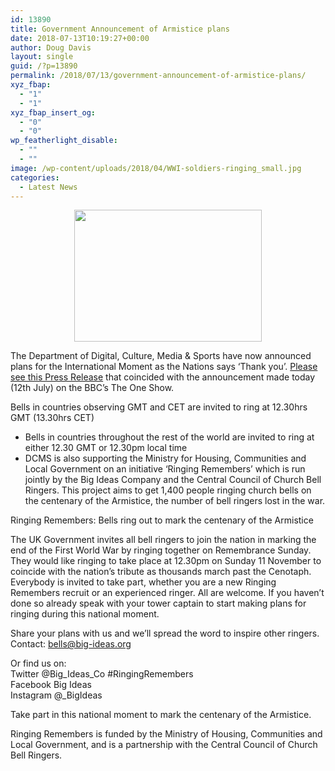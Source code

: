 ```yaml
---
id: 13890
title: Government Announcement of Armistice plans
date: 2018-07-13T10:19:27+00:00
author: Doug Davis
layout: single
guid: /?p=13890
permalink: /2018/07/13/government-announcement-of-armistice-plans/
xyz_fbap:
  - "1"
  - "1"
xyz_fbap_insert_og:
  - "0"
  - "0"
wp_featherlight_disable:
  - ""
  - ""
image: /wp-content/uploads/2018/04/WWI-soldiers-ringing_small.jpg
categories:
  - Latest News
---
```

<p style="text-align: center;">
  <a href="https://cccbr.org.uk/wp-content/uploads/2018/07/dcms-logo.jpg"><img loading="lazy" class="alignnone size-medium wp-image-13891" src="https://cccbr.org.uk/wp-content/uploads/2018/07/dcms-logo-300x211.jpg" alt="" width="300" height="211" srcset="https://cccbr.org.uk/wp-content/uploads/2018/07/dcms-logo-300x211.jpg 300w, https://cccbr.org.uk/wp-content/uploads/2018/07/dcms-logo.jpg 322w" sizes="(max-width: 300px) 100vw, 300px" /></a>
</p>

The Department of Digital, Culture, Media & Sports have now announced plans for the International Moment as the Nations says ‘Thank you’. <a href="https://cccbr.org.uk/wp-content/uploads/2018/07/180712-10000-TO-MARCH-PAST-THE-CENOTAPH-AS-THE-NATION-SAYS-THANK-YOU.pdf" target="_blank" rel="noopener">Please see this Press Release</a> that coincided with the announcement made today (12th July) on the BBC’s The One Show.

Bells in countries observing GMT and CET are invited to ring at 12.30hrs GMT (13.30hrs CET)

  * Bells in countries throughout the rest of the world are invited to ring at either 12.30 GMT or 12.30pm local time
  * DCMS is also supporting the Ministry for Housing, Communities and Local Government on an initiative ‘Ringing Remembers’ which is run jointly by the Big Ideas Company and the Central Council of Church Bell Ringers. This project aims to get 1,400 people ringing church bells on the centenary of the Armistice, the number of bell ringers lost in the war.

Ringing Remembers: Bells ring out to mark the centenary of the Armistice

The UK Government invites all bell ringers to join the nation in marking the end of the First World War by ringing together on Remembrance Sunday. They would like ringing to take place at 12.30pm on Sunday 11 November to coincide with the nation’s tribute as thousands march past the Cenotaph. Everybody is invited to take part, whether you are a new Ringing Remembers recruit or an experienced ringer. All are welcome. If you haven’t done so already speak with your tower captain to start making plans for ringing during this national moment.

Share your plans with us and we’ll spread the word to inspire other ringers. Contact: <bells@big-ideas.org>

Or find us on:  
Twitter @Big\_Ideas\_Co #RingingRemembers  
Facebook Big Ideas  
Instagram @_BigIdeas

Take part in this national moment to mark the centenary of the Armistice.

Ringing Remembers is funded by the Ministry of Housing, Communities and Local Government, and is a partnership with the Central Council of Church Bell Ringers.
